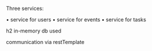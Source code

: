 Three services:

• service for users
• service for events
• service for tasks

h2 in-memory db used

communication via restTemplate
